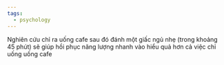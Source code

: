 ```yaml
---
tags:
  - psychology
---
```

Nghiên cứu chỉ ra uống cafe sau đó đánh một giấc ngủ nhẹ (trong khoảng 45 phút) sẽ giúp hồi phục năng lượng nhanh vào hiểu quả hơn cả việc chỉ uống uống cafe 